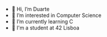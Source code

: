- 👋 Hi, I’m Duarte
- 👀 I’m interested in Computer Science
- 🌱 I’m currently learning C
- 🏫 I'm a student at 42 Lisboa
<!---
Gloryboyduda/Gloryboyduda is a ✨ special ✨ repository because its `README.md` (this file) appears on your GitHub profile.
You can click the Preview link to take a look at your changes.
--->
